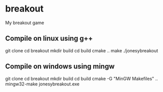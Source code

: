 breakout
========

My breakout game

## Compile on linux using g++
git clone
cd breakout
mkdir build
cd build
cmake ..
make
./jonesybreakout


## Compile on windows using mingw
git clone
cd breakout
mkdir build
cd build
cmake -G "MinGW Makefiles" ..
mingw32-make
jonesybreakout.exe